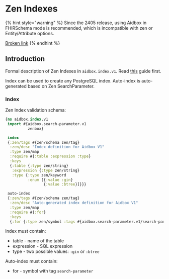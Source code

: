 # Zen Indexes

{% hint style="warning" %}
Since the 2405 release, using Aidbox in FHIRSchema mode is recommended, which is incompatible with zen or Entity/Attribute options.

[Broken link](broken-reference)
{% endhint %}

## Introduction

Formal description of Zen Indexes in `aidbox.index.v1`.  Read [this](../../../../deployment-and-maintenance/indexes/#how-to-make-my-index-explicitly-with-sql) guide first.

Index can be used to create any PostgreSQL index. Auto-index is auto-generated based on Zen SearchParameter.&#x20;

### Index

Zen Index validation schema:

```clojure
{ns aidbox.index.v1
 import #{aidbox.search-parameter.v1
          zenbox}

 index
 {:zen/tags #{zen/schema zen/tag}
  :zen/desc "Index definition for Aidbox V1"
  :type zen/map
  :require #{:table :expression :type}
  :keys
  {:table {:type zen/string}
   :expression {:type zen/string}
   :type {:type zen/keyword
          :enum [{:value :gin}
                 {:value :btree}]}}}

 auto-index
 {:zen/tags #{zen/schema zen/tag}
  :zen/desc "Auto-generated index definition for Aidbox V1"
  :type zen/map
  :require #{:for}
  :keys
  {:for {:type zen/symbol :tags #{aidbox.search-parameter.v1/search-parameter}}}}}
```

Index must contain:

* table - name of the table
* expression - SQL expression&#x20;
* type - two possible values: `:gin` or `:btree`

Auto-index must contain:

* for - symbol with tag `search-parameter`
